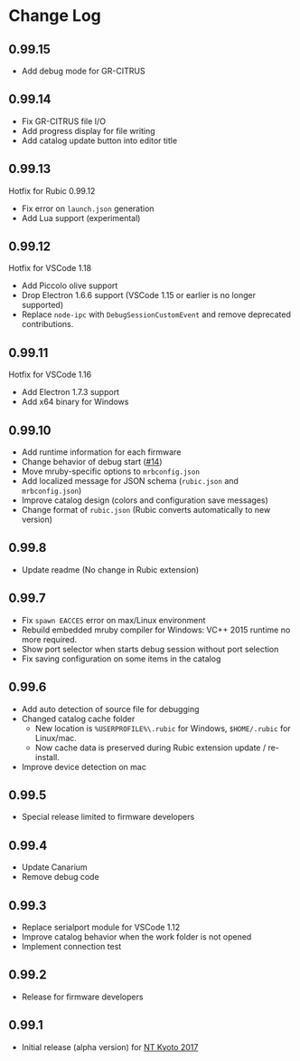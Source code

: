 # Change Log

## 0.99.15

* Add debug mode for GR-CITRUS

## 0.99.14

* Fix GR-CITRUS file I/O
* Add progress display for file writing
* Add catalog update button into editor title

## 0.99.13

Hotfix for Rubic 0.99.12

* Fix error on `launch.json` generation
* Add Lua support (experimental)

## 0.99.12

Hotfix for VSCode 1.18

* Add Piccolo olive support
* Drop Electron 1.6.6 support (VSCode 1.15 or earlier is no longer supported)
* Replace `node-ipc` with `DebugSessionCustomEvent` and remove deprecated contributions.

## 0.99.11

Hotfix for VSCode 1.16

* Add Electron 1.7.3 support
* Add x64 binary for Windows

## 0.99.10

* Add runtime information for each firmware
* Change behavior of debug start ([#14](https://github.com/kimushu/rubic-vscode/issues/14))
* Move mruby-specific options to `mrbconfig.json`
* Add localized message for JSON schema (`rubic.json` and `mrbconfig.json`)
* Improve catalog design (colors and configuration save messages)
* Change format of `rubic.json` (Rubic converts automatically to new version)

## 0.99.8

* Update readme (No change in Rubic extension)

## 0.99.7

* Fix `spawn EACCES` error on max/Linux environment
* Rebuild embedded mruby compiler for Windows: VC++ 2015 runtime no more required.
* Show port selector when starts debug session without port selection
* Fix saving configuration on some items in the catalog

## 0.99.6

* Add auto detection of source file for debugging
* Changed catalog cache folder
  * New location is `%USERPROFILE%\.rubic` for Windows, `$HOME/.rubic` for Linux/mac.
  * Now cache data is preserved during Rubic extension update / re-install. 
* Improve device detection on mac

## 0.99.5

* Special release limited to firmware developers

## 0.99.4

* Update Canarium
* Remove debug code

## 0.99.3

* Replace serialport module for VSCode 1.12
* Improve catalog behavior when the work folder is not opened
* Implement connection test

## 0.99.2

* Release for firmware developers

## 0.99.1

* Initial release (alpha version) for [NT Kyoto 2017](http://j.nicotech.jp/ntkyoto2017)
